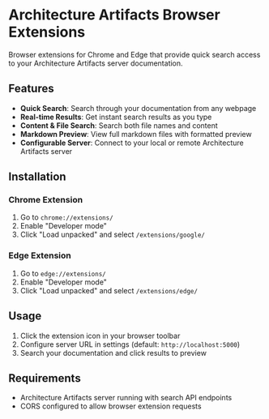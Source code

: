 # Architecture Artifacts Browser Extensions

Browser extensions for Chrome and Edge that provide quick search access to your Architecture Artifacts server documentation.

## Features

- **Quick Search**: Search through your documentation from any webpage
- **Real-time Results**: Get instant search results as you type
- **Content & File Search**: Search both file names and content
- **Markdown Preview**: View full markdown files with formatted preview
- **Configurable Server**: Connect to your local or remote Architecture Artifacts server

## Installation

### Chrome Extension
1. Go to `chrome://extensions/`
2. Enable "Developer mode" 
3. Click "Load unpacked" and select `/extensions/google/`

### Edge Extension  
1. Go to `edge://extensions/`
2. Enable "Developer mode"
3. Click "Load unpacked" and select `/extensions/edge/`

## Usage

1. Click the extension icon in your browser toolbar
2. Configure server URL in settings (default: `http://localhost:5000`)
3. Search your documentation and click results to preview

## Requirements

- Architecture Artifacts server running with search API endpoints
- CORS configured to allow browser extension requests